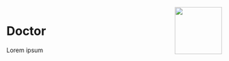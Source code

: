<img src="https://raw.githubusercontent.com/kmaasrud/kodb/rewrite-in-go/doc/favicon.svg" align="right" height="110">

# Doctor

Lorem ipsum
